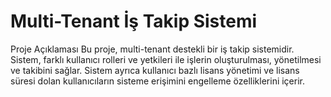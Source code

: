 # Multi-Tenant İş Takip Sistemi
Proje Açıklaması
Bu proje, multi-tenant destekli bir iş takip sistemidir. Sistem, farklı kullanıcı rolleri ve yetkileri ile işlerin oluşturulması, yönetilmesi ve takibini sağlar. Sistem ayrıca kullanıcı bazlı lisans yönetimi ve lisans süresi dolan kullanıcıların sisteme erişimini engelleme özelliklerini içerir.
